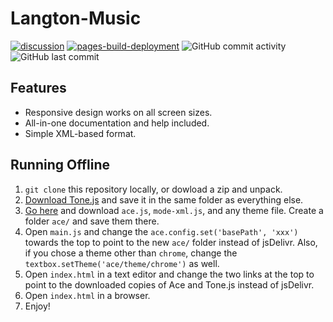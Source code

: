 # Langton-Music

[![discussion](https://img.shields.io/badge/discussion-conwaylife.com-blue)](https://conwaylife.com/forums/viewtopic.php?f=11&p=147432)
[![pages-build-deployment](https://github.com/dragoncoder047/langton-music/actions/workflows/pages/pages-build-deployment/badge.svg)](https://github.com/dragoncoder047/langton-music/actions/workflows/pages/pages-build-deployment)
![GitHub commit activity](https://img.shields.io/github/commit-activity/w/dragoncoder047/langton-music)
![GitHub last commit](https://img.shields.io/github/last-commit/dragoncoder047/langton-music)

## Features

* Responsive design works on all screen sizes.
* All-in-one documentation and help included.
* Simple XML-based format.

## Running Offline

1. `git clone` this repository locally, or dowload a zip and unpack.
2. [Download Tone.js](https://cdn.jsdelivr.net/npm/tone@14.7.77/build/Tone.min.js) and save it in the same folder as everything else.
3. [Go here](https://cdn.jsdelivr.net/npm/ace-builds@1.10.0/src-noconflict/) and download `ace.js`, `mode-xml.js`, and any theme file. Create a folder `ace/` and save them there.
4. Open `main.js` and change the `ace.config.set('basePath', 'xxx')` towards the top to point to the new `ace/` folder instead of jsDelivr. Also, if you chose a theme other than `chrome`, change the `textbox.setTheme('ace/theme/chrome')` as well.
5. Open `index.html` in a text editor and change the two links at the top to point to the downloaded copies of Ace and Tone.js instead of jsDelivr.
6. Open `index.html` in a browser.
7. Enjoy!
